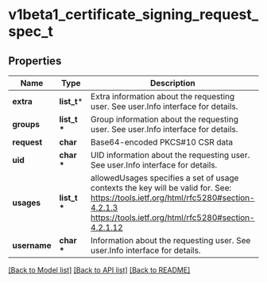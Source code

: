 # v1beta1_certificate_signing_request_spec_t

## Properties
Name | Type | Description | Notes
------------ | ------------- | ------------- | -------------
**extra** | **list_t*** | Extra information about the requesting user. See user.Info interface for details. | [optional] 
**groups** | **list_t \*** | Group information about the requesting user. See user.Info interface for details. | [optional] 
**request** | **char** | Base64-encoded PKCS#10 CSR data | 
**uid** | **char \*** | UID information about the requesting user. See user.Info interface for details. | [optional] 
**usages** | **list_t \*** | allowedUsages specifies a set of usage contexts the key will be valid for. See: https://tools.ietf.org/html/rfc5280#section-4.2.1.3      https://tools.ietf.org/html/rfc5280#section-4.2.1.12 | [optional] 
**username** | **char \*** | Information about the requesting user. See user.Info interface for details. | [optional] 

[[Back to Model list]](../README.md#documentation-for-models) [[Back to API list]](../README.md#documentation-for-api-endpoints) [[Back to README]](../README.md)


